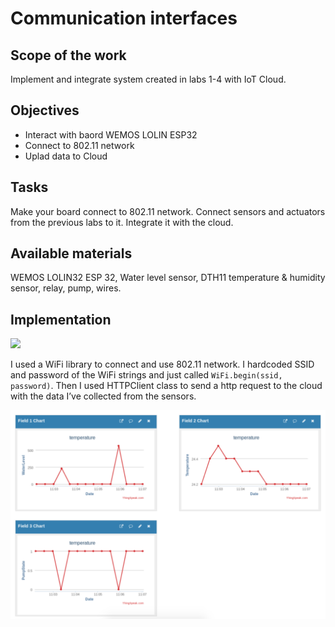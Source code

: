 # Communication interfaces

## Scope of the work
Implement and integrate system created in labs 1-4 with IoT Cloud.

## Objectives
  * Interact with baord WEMOS LOLIN ESP32
  * Connect to 802.11 network
  * Uplad data to Cloud

## Tasks
Make your board connect to 802.11 network. Connect sensors and actuators from the previous labs to it. Integrate it with the cloud.

## Available materials
WEMOS LOLIN32 ESP 32, Water level sensor, DTH11 temperature & humidity sensor, relay, pump, wires.

## Implementation
![](./imgs/lab6-schema.png)

I used a WiFi library to connect and use 802.11 network. I hardcoded SSID and password of the WiFi strings and just called `WiFi.begin(ssid, password)`. Then I used HTTPClient class to send a http request to the cloud with the data I’ve collected from the sensors.

![](./imgs/thingspeak-lab6.png)
